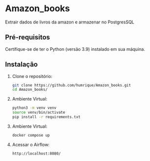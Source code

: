 # Amazon_books
Extrair dados de livros da amazon e armazenar no PostgresSQL

## Pré-requisitos

Certifique-se de ter o Python (versão 3.9) instalado em sua máquina.

## Instalação

1. Clone o repositório:
   ```bash
   git clone https://github.com/humrique/Amazon_books.git
   cd Amazon_books/

2. Ambiente Virtual:
    ```bash
    python3 -m venv venv
    source venv/bin/activate
    pip install -r requirements.txt

3. Ambiente Virtual:
    ```bash
    docker compose up

4. Acessar o Airflow:
    ```bash
    http://localhost:8080/
